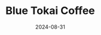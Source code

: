 ---  
layout: startup_page  
title: "Blue Tokai Coffee"  
id: "bluetokaicoffee.com"  
permalink: "/bluetokaicoffeebluetokaicoffee.com08312024/"  
website: "https://bluetokaicoffee.com/"  
funding_round: "Series C"  
funding_amount: "$35M"  
investors: "Verlinvest, Anicut Capital, A91 Partners"  
about: "Blue Tokai Coffee is a specialty coffee chain offering a range of specialty coffee and artisanal bakery products. Founded in 2013, the company has expanded to over 130 outlets and aims to reach 350+ locations in India within three years, driven by new product innovation and expansion into new markets."  
markets: "Coffee, Food and Beverage Services"  
hq: "Gurugram, Haryana, India"  
founded_year: "2013"  
linkedin: "https://in.linkedin.com/company/bluetokaicoffeeroasters"  
twitter: "https://twitter.com/BlueTokaiCoffee"  
instagram: ""  
facebook: "https://www.facebook.com/bluetokaicoffee"  
crunchbase: "https://www.crunchbase.com/organization/blue-tokai-coffee-roasters"  
pitchbook: ""  

date_display: "31-Aug-2024"  
date: "2024-08-31"

# SEO Optimization  
meta_title: "Blue Tokai Coffee - Series C Funding ($35M)"  
meta_description: "Blue Tokai Coffee, Blue Tokai Coffee is a specialty coffee chain offering a range of specialty coffee and artisanal bakery products. Founded in 2013, the company has exp..."  
meta_keywords: "Blue Tokai Coffee, Coffee, Food and Beverage Services, Series C funding"  
canonical_url: "https://startup.projectstartups.com/bluetokaicoffeebluetokaicoffee.com08312024/"  
---